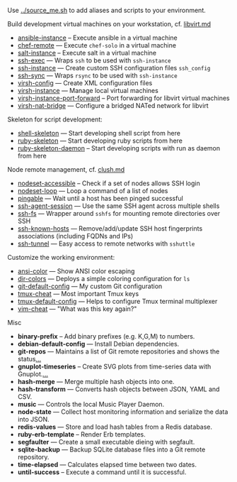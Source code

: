 
Use [../source_me.sh](../source_me.sh) to add aliases and scripts to your environment.

Build development virtual machines on your workstation, cf. [libvirt.md](../docs/libvirt.md)

* [ansible-instance](ansible-instance) – Execute ansible in a virtual machine
* [chef-remote](chef-remote) —  Execute `chef-solo` in a virtual machine
* [salt-instance](salt-instance) – Execute salt in a virtual machine
* [ssh-exec](ssh-exec) — Wraps `ssh` to be used with `ssh-instance`
* [ssh-instance](ssh-instance) — Create custom SSH configuration files `ssh_config`
* [ssh-sync](ssh-sync) — Wraps `rsync` to be used with `ssh-instance`
* [virsh-config](virsh-config) — Create XML configuration files
* [virsh-instance](virsh-instance) — Manage local virtual machines
* [virsh-instance-port-forward](virsh-instance-port-forward) – Port forwarding for libvirt virtual machines
* [virsh-nat-bridge](virsh-nat-bridge) — Configure a bridged NATed network for libvirt

Skeleton for script development:

* [shell-skeleton](shell-skeleton) — Start developing shell script from here
* [ruby-skeleton](ruby-skeleton) — Start developing ruby scripts from here
* [ruby-skeleton-daemon](ruby-skeleton-daemon) – Start developing scripts with run as daemon from here

Node remote management, cf. [clush.md](../docs/clush.md)

* [nodeset-accessible](nodeset-accessible) – Check if a set of nodes allows SSH login
* [nodeset-loop](nodeset-loop) — Loop a command of a list of nodes
* [pingable](pingable) — Wait until a host has been pinged successful
* [ssh-agent-session](ssh-agent-session) — Use the same SSH agent across multiple shells
* [ssh-fs](ssh-fs) — Wrapper around `sshfs` for mounting remote directories over SSH
* [ssh-known-hosts](ssh-known-hosts) — Remove/add/update SSH host fingerprints associations (including FQDNs and IPs)
* [ssh-tunnel](ssh-tunnel) — Easy access to remote networks with `sshuttle`

Customize the working environment:

* [ansi-color](ansi-color) — Show ANSI color escaping
* [dir-colors](dir-colors) — Deploys a simple coloring configuration for `ls`
* [git-default-config](gir-default-config) — My custom Git configuration
* [tmux-cheat](tmux-cheat) — Most important Tmux keys
* [tmux-default-config](tmux-default-config) — Helps to configure Tmux terminal multiplexer
* [vim-cheat](vim-cheat) — "What was this key again?"

Misc

* **binary-prefix** – Add binary prefixes (e.g. K,G,M) to numbers.
* **debian-default-config** — Install Debian dependencies.
* **git-repos** — Maintains a list of Git remote repositories and shows the status[…][git]
* **gnuplot-timeseries** – Create SVG plots from time-series data with Gnuplot.[…][gnuplot]
* **hash-merge** — Merge multiple hash objects into one.
* **hash-transform** — Converts hash objects between JSON, YAML and CSV.
* **music** — Controls the local Music Player Daemon.
* **node-state** — Collect host monitoring information and serialize the data into JSON.
* **redis-values** — Store and load hash tables from a Redis database.
* **ruby-erb-template** – Render Erb templates.
* **segfaulter** — Create a small executable dieing with segfault.
* **sqlite-backup** — Backup SQLite database files into a Git remote repository.
* **time-elapsed** — Calculates elapsed time between two dates.
* **until-success** – Execute a command until it is successful.



[git]: ../docs/git.markdown
[gnuplot]: ../docs/gnuplot.markdown
[ssh]: ../docs/ssh.markdown
[virsh]: ../docs/libvirt.markdown

